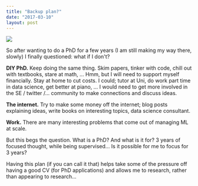 ```yaml
---
title: "Backup plan?"
date: "2017-03-10"
layout: post
---
```


![]({{site.baseurl}}/images/{{page.coverImage}})

So after wanting to do a PhD for a few years (I am still making my way there, slowly) I finally questioned: what if I don't?

**DIY PhD.** Keep doing the same thing. Skim papers, tinker with code, chill out with textbooks, stare at math, ... Hmm, but I will need to support myself financially. Stay at home to cut costs. I could; tutor at Uni, do work part time in data science, get better at piano, ... I would need to get more involved in the SE / twitter /... community to make connections and discuss ideas.

**The internet.** Try to make some money off the internet; blog posts explaining ideas, write books on interesting topics, data science consultant.

**Work.** There are many interesting problems that come out of managing ML at scale.

But this begs the question. What is a PhD? And what is it for? 3 years of focused thought, while being supervised... Is it possible for me to focus for 3 years?

Having this plan (if you can call it that) helps take some of the pressure off having a good CV (for PhD applications) and allows me to research, rather than appearing to research...
